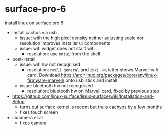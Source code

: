 # surface-pro-6
install linux on surface pro 6

- install cachos via usb
  - issue: with the high pixel density neither adjusting scale nor resolution improves installer ui components
  - issue: wifi widget does not start wifi
    - resolution: use ```nmtui``` from the shell
- post-install
  - issue: wifi hw not recognised
    - resolution: ```nmcli general``` and ```inxi -N```, latter shows Marvell wifi card. Download https://archlinux.org/packages/core/any/linux-firmware-marvell/ onto usb stick and install
  - issue: bluetooth hw not recognised
    - resolution: bluetooth hw on Marvell card, fixed by previous step
- https://github.com/linux-surface/linux-surface/wiki/Installation-and-Setup
  - turns out surface kernel is recent but trails cachyos by a few months
  - fixes touch screen
- libcamera et al
  - fixes camera
